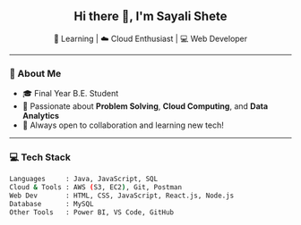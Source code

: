 <h2 align="center">Hi there 👋, I'm Sayali Shete</h2>

<p align="center">
🌱 Learning | ☁️ Cloud Enthusiast | 💻 Web Developer
</p>

---

### 🔭 About Me
- 🎓 Final Year B.E. Student  
- 🧠 Passionate about **Problem Solving**, **Cloud Computing**, and **Data Analytics**
- 💬 Always open to collaboration and learning new tech!

---

### 💻 Tech Stack

```bash
Languages     : Java, JavaScript, SQL  
Cloud & Tools : AWS (S3, EC2), Git, Postman  
Web Dev       : HTML, CSS, JavaScript, React.js, Node.js  
Database      : MySQL
Other Tools   : Power BI, VS Code, GitHub
